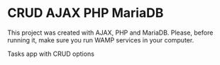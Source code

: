 # CRUD AJAX PHP MariaDB

This project was created with AJAX, PHP and MariaDB. Please, before running it, make sure you run WAMP services in your computer.

Tasks app with CRUD options

